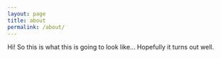 ```yaml
---
layout: page
title: about
permalink: /about/
---
```


Hi! So this is what this is going to look like... Hopefully it turns out well.

[jekyll-organization]: https://github.com/jekyll
